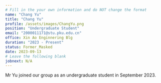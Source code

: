 ```yaml
---
# Fill in the your own information and do NOT change the format
name: "Chang Yu"
title: "Chang Yu"
profile: /assets/images/ChangYu.png
position: "Undergraduate Student"
email: "2000011171@stu.pku.edu.cn"
office: Xin Ao Enginnering Blg
duration: "2023 - Present"
status: Former_Masked 
date: 2023-09-13
# Leave the following blank
jobnext: N/A
---
```


Mr Yu joined our group as an undergraduate student in September 2023. 
